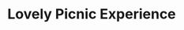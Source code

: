 ---
order: 43
image: "https://cdn.filestackcontent.com/gmlLzr8CSuqpDn3DT4ZH/convert?cache=true&compress=true&quality=90&format=webp&w=1000&fit=max"
title:  Lovely Picnic Experience
infose: 3 hours - 2 personas
link: "https://fareharbor.com/embeds/book/adventurespuertorico/items/355255/calendar/2025/10/?asn=fhdn&asn-ref=turisteandoenpuertorico&ref=turisteandoenpuertorico&marketplace=yes&flow=no&full-items=yes"
---